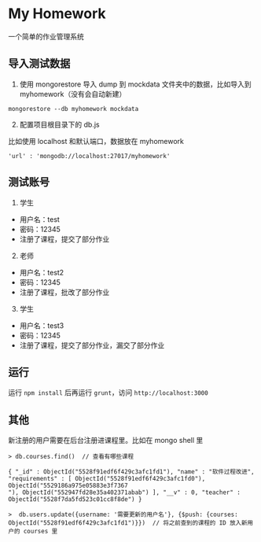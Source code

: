 # My Homework

一个简单的作业管理系统

## 导入测试数据

1. 使用 mongorestore 导入 dump 到 mockdata 文件夹中的数据，比如导入到 myhomework（没有会自动新建）

  ```
  mongorestore --db myhomework mockdata
  ```
2. 配置项目根目录下的 db.js

  比如使用 localhost 和默认端口，数据放在 myhomework

  ```
  'url' : 'mongodb://localhost:27017/myhomework'
  ```

## 测试账号

1. 学生
  * 用户名：test
  * 密码：12345
  * 注册了课程，提交了部分作业
2. 老师
  * 用户名：test2
  * 密码：12345
  * 注册了课程，批改了部分作业
3. 学生
  * 用户名：test3
  * 密码：12345
  * 注册了课程，提交了部分作业，漏交了部分作业

## 运行

运行 `npm install` 后再运行 `grunt`，访问 `http://localhost:3000`

## 其他

新注册的用户需要在后台注册进课程里。比如在 mongo shell 里

```
> db.courses.find()  // 查看有哪些课程

{ "_id" : ObjectId("5528f91edf6f429c3afc1fd1"), "name" : "软件过程改进", "requirements" : [ ObjectId("5528f91edf6f429c3afc1fd0"), ObjectId("5529186a975e05883e3f7367
"), ObjectId("552947fd28e35a402371abab") ], "__v" : 0, "teacher" : ObjectId("5528f7da5fd523c01cc8f8de") }

>  db.users.update({username: '需要更新的用户名'}, {$push: {courses: ObjectId("5528f91edf6f429c3afc1fd1")}})  // 将之前查到的课程的 ID 放入新用户的 courses 里

```
